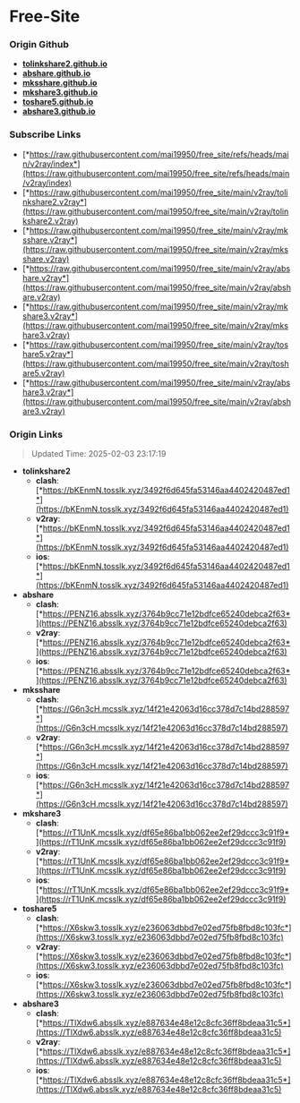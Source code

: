 # Free-Site

### Origin Github

- [**tolinkshare2.github.io**](https://github.com/tolinkshare2/tolinkshare2.github.io)
- [**abshare.github.io**](https://github.com/abshare/abshare.github.io)
- [**mksshare.github.io**](https://github.com/mksshare/mksshare.github.io)
- [**mkshare3.github.io**](https://github.com/mkshare3/mkshare3.github.io)
- [**toshare5.github.io**](https://github.com/toshare5/toshare5.github.io)
- [**abshare3.github.io**](https://github.com/abshare3/abshare3.github.io)

### Subscribe Links

- [*https://raw.githubusercontent.com/mai19950/free_site/refs/heads/main/v2ray/index*](https://raw.githubusercontent.com/mai19950/free_site/refs/heads/main/v2ray/index)
- [*https://raw.githubusercontent.com/mai19950/free_site/main/v2ray/tolinkshare2.v2ray*](https://raw.githubusercontent.com/mai19950/free_site/main/v2ray/tolinkshare2.v2ray)
- [*https://raw.githubusercontent.com/mai19950/free_site/main/v2ray/mksshare.v2ray*](https://raw.githubusercontent.com/mai19950/free_site/main/v2ray/mksshare.v2ray)
- [*https://raw.githubusercontent.com/mai19950/free_site/main/v2ray/abshare.v2ray*](https://raw.githubusercontent.com/mai19950/free_site/main/v2ray/abshare.v2ray)
- [*https://raw.githubusercontent.com/mai19950/free_site/main/v2ray/mkshare3.v2ray*](https://raw.githubusercontent.com/mai19950/free_site/main/v2ray/mkshare3.v2ray)
- [*https://raw.githubusercontent.com/mai19950/free_site/main/v2ray/toshare5.v2ray*](https://raw.githubusercontent.com/mai19950/free_site/main/v2ray/toshare5.v2ray)
- [*https://raw.githubusercontent.com/mai19950/free_site/main/v2ray/abshare3.v2ray*](https://raw.githubusercontent.com/mai19950/free_site/main/v2ray/abshare3.v2ray)

### Origin Links

> Updated Time: 2025-02-03 23:17:19

- **tolinkshare2**
  - **clash**: [*https://bKEnmN.tosslk.xyz/3492f6d645fa53146aa4402420487ed1*](https://bKEnmN.tosslk.xyz/3492f6d645fa53146aa4402420487ed1)
  - **v2ray**: [*https://bKEnmN.tosslk.xyz/3492f6d645fa53146aa4402420487ed1*](https://bKEnmN.tosslk.xyz/3492f6d645fa53146aa4402420487ed1)
  - **ios**: [*https://bKEnmN.tosslk.xyz/3492f6d645fa53146aa4402420487ed1*](https://bKEnmN.tosslk.xyz/3492f6d645fa53146aa4402420487ed1)
- **abshare**
  - **clash**: [*https://PENZ16.absslk.xyz/3764b9cc71e12bdfce65240debca2f63*](https://PENZ16.absslk.xyz/3764b9cc71e12bdfce65240debca2f63)
  - **v2ray**: [*https://PENZ16.absslk.xyz/3764b9cc71e12bdfce65240debca2f63*](https://PENZ16.absslk.xyz/3764b9cc71e12bdfce65240debca2f63)
  - **ios**: [*https://PENZ16.absslk.xyz/3764b9cc71e12bdfce65240debca2f63*](https://PENZ16.absslk.xyz/3764b9cc71e12bdfce65240debca2f63)
- **mksshare**
  - **clash**: [*https://G6n3cH.mcsslk.xyz/14f21e42063d16cc378d7c14bd288597*](https://G6n3cH.mcsslk.xyz/14f21e42063d16cc378d7c14bd288597)
  - **v2ray**: [*https://G6n3cH.mcsslk.xyz/14f21e42063d16cc378d7c14bd288597*](https://G6n3cH.mcsslk.xyz/14f21e42063d16cc378d7c14bd288597)
  - **ios**: [*https://G6n3cH.mcsslk.xyz/14f21e42063d16cc378d7c14bd288597*](https://G6n3cH.mcsslk.xyz/14f21e42063d16cc378d7c14bd288597)
- **mkshare3**
  - **clash**: [*https://rT1UnK.mcsslk.xyz/df65e86ba1bb062ee2ef29dccc3c91f9*](https://rT1UnK.mcsslk.xyz/df65e86ba1bb062ee2ef29dccc3c91f9)
  - **v2ray**: [*https://rT1UnK.mcsslk.xyz/df65e86ba1bb062ee2ef29dccc3c91f9*](https://rT1UnK.mcsslk.xyz/df65e86ba1bb062ee2ef29dccc3c91f9)
  - **ios**: [*https://rT1UnK.mcsslk.xyz/df65e86ba1bb062ee2ef29dccc3c91f9*](https://rT1UnK.mcsslk.xyz/df65e86ba1bb062ee2ef29dccc3c91f9)
- **toshare5**
  - **clash**: [*https://X6skw3.tosslk.xyz/e236063dbbd7e02ed75fb8fbd8c103fc*](https://X6skw3.tosslk.xyz/e236063dbbd7e02ed75fb8fbd8c103fc)
  - **v2ray**: [*https://X6skw3.tosslk.xyz/e236063dbbd7e02ed75fb8fbd8c103fc*](https://X6skw3.tosslk.xyz/e236063dbbd7e02ed75fb8fbd8c103fc)
  - **ios**: [*https://X6skw3.tosslk.xyz/e236063dbbd7e02ed75fb8fbd8c103fc*](https://X6skw3.tosslk.xyz/e236063dbbd7e02ed75fb8fbd8c103fc)
- **abshare3**
  - **clash**: [*https://TlXdw6.absslk.xyz/e887634e48e12c8cfc36ff8bdeaa31c5*](https://TlXdw6.absslk.xyz/e887634e48e12c8cfc36ff8bdeaa31c5)
  - **v2ray**: [*https://TlXdw6.absslk.xyz/e887634e48e12c8cfc36ff8bdeaa31c5*](https://TlXdw6.absslk.xyz/e887634e48e12c8cfc36ff8bdeaa31c5)
  - **ios**: [*https://TlXdw6.absslk.xyz/e887634e48e12c8cfc36ff8bdeaa31c5*](https://TlXdw6.absslk.xyz/e887634e48e12c8cfc36ff8bdeaa31c5)
